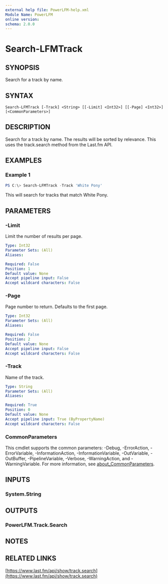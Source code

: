 ```yaml
---
external help file: PowerLFM-help.xml
Module Name: PowerLFM
online version:
schema: 2.0.0
---
```


# Search-LFMTrack

## SYNOPSIS
Search for a track by name.

## SYNTAX

```
Search-LFMTrack [-Track] <String> [[-Limit] <Int32>] [[-Page] <Int32>] [<CommonParameters>]
```

## DESCRIPTION
Search for a track by name. The results will be sorted by relevance. This uses the track.search method from the Last.fm API.

## EXAMPLES

### Example 1
```powershell
PS C:\> Search-LFMTrack -Track 'White Pony'
```

This will search for tracks that match White Pony.

## PARAMETERS

### -Limit
Limit the number of results per page.

```yaml
Type: Int32
Parameter Sets: (All)
Aliases:

Required: False
Position: 1
Default value: None
Accept pipeline input: False
Accept wildcard characters: False
```

### -Page
Page number to return. Defaults to the first page.

```yaml
Type: Int32
Parameter Sets: (All)
Aliases:

Required: False
Position: 2
Default value: None
Accept pipeline input: False
Accept wildcard characters: False
```

### -Track
Name of the track.

```yaml
Type: String
Parameter Sets: (All)
Aliases:

Required: True
Position: 0
Default value: None
Accept pipeline input: True (ByPropertyName)
Accept wildcard characters: False
```

### CommonParameters
This cmdlet supports the common parameters: -Debug, -ErrorAction, -ErrorVariable, -InformationAction, -InformationVariable, -OutVariable, -OutBuffer, -PipelineVariable, -Verbose, -WarningAction, and -WarningVariable. For more information, see [about_CommonParameters](http://go.microsoft.com/fwlink/?LinkID=113216).

## INPUTS

### System.String

## OUTPUTS

### PowerLFM.Track.Search

## NOTES

## RELATED LINKS

[https://www.last.fm/api/show/track.search](https://www.last.fm/api/show/track.search)
